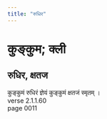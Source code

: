```yaml
---
title: "रुधिर"
---
```


# कुङ्कुम; क्ली
## रुधिर, क्षतज
कुङ्कुमं रुधिरं ज्ञेयं कुङ्कुमं क्षतजं स्मृतम् ।<br />verse 2.1.1.60<br />page 0011

